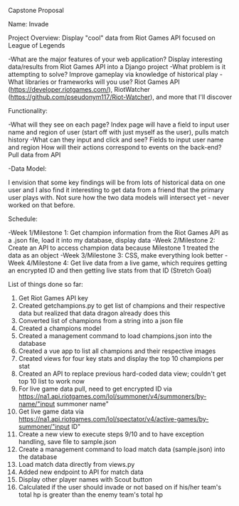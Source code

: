 Capstone Proposal

Name: Invade

Project Overview: Display "cool" data from Riot Games API focused on League of Legends

-What are the major features of your web application? Display interesting data/results from Riot Games API into a Django project
-What problem is it attempting to solve? Improve gameplay via knowledge of historical play
-What libraries or frameworks will you use? Riot Games API (https://developer.riotgames.com/), RiotWatcher (https://github.com/pseudonym117/Riot-Watcher), and more that I'll discover

Functionality:

-What will they see on each page? Index page will have a field to input user name and region of user (start off with just myself as the user), pulls match history
-What can they input and click and see? Fields to input user name and region
How will their actions correspond to events on the back-end? Pull data from API

-Data Model:

I envision that some key findings will be from lots of historical data on one user and I also find it interesting to get data from a friend that the primary user plays with. Not sure how the two data models will intersect yet - never worked on that before.

Schedule:

-Week 1/Milestone 1: Get champion information from the Riot Games API as a .json file, load it into my database, display data
-Week 2/Milestone 2: Create an API to access champion data because Milestone 1 treated the data as an object
-Week 3/Milestone 3: CSS, make everything look better 
-Week 4/Milestone 4: Get live data from a live game, which requires getting an encrypted ID and then getting live stats from that ID  (Stretch Goal)

List of things done so far:
1. Get Riot Games API key
2. Created getchampions.py to get list of champions and their respective data but realized that data dragon already does this
3. Converted list of champions from a string into a json file
4. Created a champions model
5. Created a management command to load champions.json into the database
6. Created a vue app to list all champions and their respective images
7. Created views for four key stats and display the top 10 champions per stat
8. Created an API to replace previous hard-coded data view; couldn't get top 10 list to work now
9. For live game data pull, need to get encrypted ID via https://na1.api.riotgames.com/lol/summoner/v4/summoners/by-name/"input summoner name"
10. Get live game data via https://na1.api.riotgames.com/lol/spectator/v4/active-games/by-summoner/"input ID"
11. Create a new view to execute steps 9/10 and to have exception handling, save file to sample.json
12. Create a management command to load match data (sample.json) into the database
13. Load match data directly from views.py 
14. Added new endpoint to API for match data
15. Display other player names with Scout button
16. Calculated if the user should invade or not based on if his/her team's total hp is greater than the enemy team's total hp


